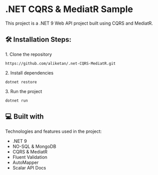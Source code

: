 # .NET CQRS & MediatR Sample

<p id="description">This project is a .NET 9 Web API project built using CQRS and MediatR.</p>

<h2>🛠️ Installation Steps:</h2>

<p>1. Clone the repository</p>

```
https://github.com/aliketan/.net-CQRS-MediatR.git
```

<p>2. Install dependencies</p>

```
dotnet restore
```

<p>3. Run the project</p>

```
dotnet run
```

<h2>💻 Built with</h2>

Technologies and features used in the project:

*   .NET 9
*   NO-SQL & MongoDB
*   CQRS & MediatR
*   Fluent Validation
*   AutoMapper
*   Scalar API Docs

